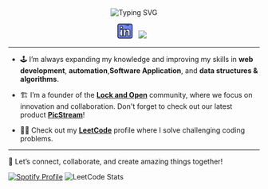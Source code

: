 &nbsp;<div align="center">
![Typing SVG](https://readme-typing-svg.demolab.com?font=VT323&size=50&letterSpacing=100&duration=3000&pause=&color=00F7D3&background=A717FF&center=true&vCenter=true&multiline=true&width=800&height=200&lines=+%F0%9F%91%8B+Welcome+to+my+GitHub!+I'm+Asif%2C+;++++a+tech-enthusiastic+developer;+;+)
</div>
<div align='center'>
  <p align='center'>
    <a href="https://www.linkedin.com/in/mohamed-asif-a5856817b/"><img height="30" src="https://raw.githubusercontent.com/8bithemant/8bithemant/master/linkedin.png?raw=true"></a>&nbsp;&nbsp;
    <a href="mailto:maasifar@gmail.com"><img height="30" src="https://th.bing.com/th/id/OIP.9sT4UWsRfFiy6vPydv3_-QHaHO?pid=ImgDet&rs=1"></a>&nbsp;&nbsp;
  </p>
</div>


---
- 🕹️  I’m always expanding my knowledge and improving my skills in **web development**, **automation**,**Software Application**, and **data structures & algorithms**.
  
- 🏗️ I’m a founder of the **[Lock and Open](https://lockandopen.in)** community, where we focus on innovation and collaboration. Don't forget to check out our latest product **[PicStream](https://lockandopen.in)**!
  
- 🧑‍💻 Check out my **[LeetCode](https://leetcode.com/u/Asifar/)** profile where I solve challenging coding problems.


---

🚀 Let’s connect, collaborate, and create amazing things together!


<div style="display: inline-block; vertical-align: top;">
  <a href="https://spotify-github-profile.kittinanx.com/api/view?uid=31c5edh5ngs7mwtm3iqdmett6xje&redirect=true">
    <img src="https://spotify-github-profile.kittinanx.com/api/view?uid=31c5edh5ngs7mwtm3iqdmett6xje&cover_image=true&theme=default&show_offline=false&background_color=c3d733&interchange=false&bar_color=53b14f&bar_color_cover=false" alt="Spotify Profile" />
  </a>
</div>

<div style="display: inline-block; vertical-align: top;">
  <img src="https://leetcard.jacoblin.cool/Asifar?theme=radical&font=Stylish&ext=heatmap" alt="LeetCode Stats" />
</div>

<!--
**MohamedAsifS/MohamedAsifS** is a ✨ _special_ ✨ repository because its `README.md` (this file) appears on your GitHub profile.

Here are some ideas to get you started:

- 🔭 I’m currently working on ...
- 🌱 I’m currently learning ...
- 👯 I’m looking to collaborate on ...
- 🤔 I’m looking for help with ...
- 💬 Ask me about ...
- 📫 How to reach me: ...
- 😄 Pronouns: ...
- ⚡ Fun fact: ...
-->
